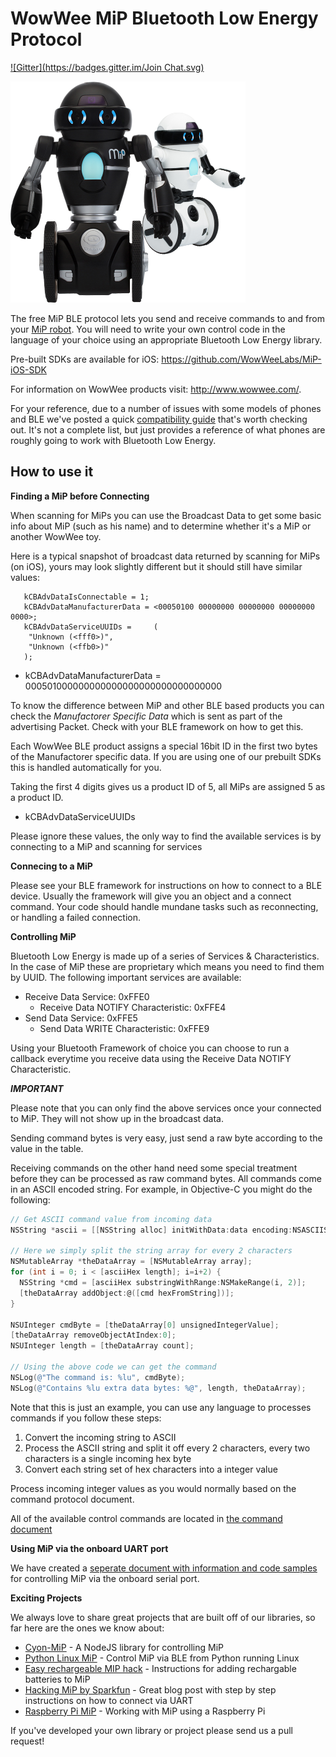 WowWee MiP Bluetooth Low Energy Protocol
===============
[![Gitter](https://badges.gitter.im/Join Chat.svg)](https://gitter.im/WowWeeLabs/MiP-BLE-Protocol?utm_source=badge&utm_medium=badge&utm_campaign=pr-badge&utm_content=badge)

![](Images/MiP.png)

The free MiP BLE protocol lets you send and receive commands to and from your [MiP robot](http://www.meetmip.com). You will need to write your own control code in the language of your choice using an appropriate Bluetooth Low Energy library.

Pre-built SDKs are available for iOS: https://github.com/WowWeeLabs/MiP-iOS-SDK

For information on WowWee products visit: http://www.wowwee.com/.

For your reference, due to a number of issues with some models of phones and BLE we've posted a quick [compatibility guide](http://www.wowwee.com/mip/compatibility) that's worth checking out. It's not a complete list, but just provides a reference of what phones are roughly going to work with Bluetooth Low Energy.

How to use it
-----------------------------------------------

**Finding a MiP before Connecting**

When scanning for MiPs you can use the Broadcast Data to get some basic info about MiP (such as his name) and to determine whether it's a MiP or another WowWee toy.

Here is a typical snapshot of broadcast data returned by scanning for MiPs (on iOS), yours may look slightly different but it should still have similar values:

```
   kCBAdvDataIsConnectable = 1;
   kCBAdvDataManufacturerData = <00050100 00000000 00000000 00000000 0000>;
   kCBAdvDataServiceUUIDs =     (
    "Unknown (<fff0>)",
    "Unknown (<ffb0>)"
   );
```

- kCBAdvDataManufacturerData = 000501000000000000000000000000000000

To know the difference between MiP and other BLE based products you can check the *Manufactorer Specific Data* which is sent as part of the advertising Packet. Check with your BLE framework on how to get this.

Each WowWee BLE product assigns a special 16bit ID in the first two bytes of the Manufactorer specific data. If you are using one of our prebuilt SDKs this is handled automatically for you.

Taking the first 4 digits gives us a product ID of 5, all MiPs are assigned 5 as a product ID.

- kCBAdvDataServiceUUIDs 

Please ignore these values, the only way to find the available services is by connecting to a MiP and scanning for services


**Connecing to a MiP**

Please see your BLE framework for instructions on how to connect to a BLE device. Usually the framework will give you an object and a connect command. Your code should handle mundane tasks such as reconnecting, or handling a failed connection.

**Controlling MiP**

Bluetooth Low Energy is made up of a series of Services & Characteristics. In the case of MiP these are proprietary which means you need to find them by UUID. The following important services are available:

- Receive Data Service: 0xFFE0
  - Receive Data NOTIFY Characteristic: 0xFFE4
- Send Data Service: 0xFFE5
  - Send Data WRITE Characteristic: 0xFFE9
  
Using your Bluetooth Framework of choice you can choose to run a callback everytime you receive data using the Receive Data NOTIFY Characteristic.

_**IMPORTANT**_

Please note that you can only find the above services once your connected to MiP. They will not show up in the broadcast data.

Sending command bytes is very easy, just send a raw byte according to the value in the table.

Receiving commands on the other hand need some special treatment before they can be processed as raw command bytes. All commands come in an ASCII encoded string. For example, in Objective-C you might do the following:

```objective-c
// Get ASCII command value from incoming data
NSString *ascii = [[NSString alloc] initWithData:data encoding:NSASCIIStringEncoding];

// Here we simply split the string array for every 2 characters
NSMutableArray *theDataArray = [NSMutableArray array];
for (int i = 0; i < [asciiHex length]; i=i+2) {
  NSString *cmd = [asciiHex substringWithRange:NSMakeRange(i, 2)];
  [theDataArray addObject:@([cmd hexFromString])];
}

NSUInteger cmdByte = [theDataArray[0] unsignedIntegerValue];
[theDataArray removeObjectAtIndex:0];
NSUInteger length = [theDataArray count];

// Using the above code we can get the command
NSLog(@"The command is: %lu", cmdByte);
NSLog(@"Contains %lu extra data bytes: %@", length, theDataArray);
```

Note that this is just an example, you can use any language to processes commands if you follow these steps:

1. Convert the incoming string to ASCII
2. Process the ASCII string and split it off every 2 characters, every two characters is a single incoming hex byte
3. Convert each string set of hex characters into a integer value

Process incoming integer values as you would normally based on the command protocol document.

All of the available control commands are located in [the command document](MiP-Protocol.md)

**Using MiP via the onboard UART port**

We have created a [seperate document with information and code samples](MiP-with-UART.md) for controlling MiP via the onboard serial port.

**Exciting Projects**

We always love to share great projects that are built off of our libraries, so far here are the ones we know about:

* [Cyon-MiP](https://github.com/hybridgroup/cylon-mip) - A NodeJS library for controlling MiP
* [Python Linux MiP](https://github.com/vlimit/mip) - Control MiP via BLE from Python running Linux
* [Easy rechargeable MIP hack](https://hackaday.io/project/3316-putting-lipos-into-your-mip-robot) - Instructions for adding rechargable batteries to MiP
* [Hacking MiP by Sparkfun](https://learn.sparkfun.com/tutorials/hacking-the-mip---proto-back) - Great blog post with step by step instructions on how to connect via UART
* [Raspberry Pi MiP](https://github.com/rjelbert/mip_robot/wiki) - Working with MiP using a Raspberry Pi

If you've developed your own library or project please send us a pull request!
